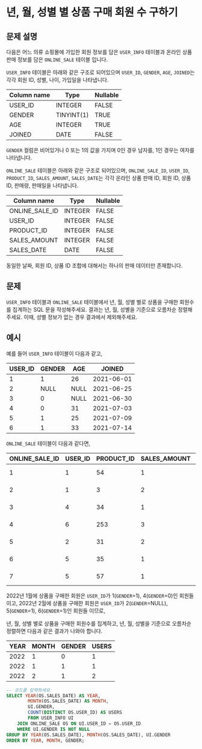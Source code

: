 # 년, 월, 성별 별 상품 구매 회원 수 구하기

## 문제 설명

다음은 어느 의류 쇼핑몰에 가입한 회원 정보를 담은 `USER_INFO` 테이블과 온라인 상품 판매 정보를 담은 `ONLINE_SALE` 테이블 입니다.

`USER_INFO` 테이블은 아래와 같은 구조로 되어있으며 `USER_ID`, `GENDER`, `AGE`, `JOINED`는 각각 회원 ID, 성별, 나이, 가입일을 나타냅니다.

| Column name | Type         | Nullable |
|-------------|--------------|----------|
| USER_ID     | INTEGER      | FALSE    |
| GENDER      | TINYINT(1)   | TRUE     |
| AGE         | INTEGER      | TRUE     |
| JOINED      | DATE         | FALSE    |

`GENDER` 컬럼은 비어있거나 0 또는 1의 값을 가지며 0인 경우 남자를, 1인 경우는 여자를 나타냅니다.

`ONLINE_SALE` 테이블은 아래와 같은 구조로 되어있으며, `ONLINE_SALE_ID`, `USER_ID`, `PRODUCT_ID`, `SALES_AMOUNT`, `SALES_DATE`는 각각 온라인 상품 판매 ID, 회원 ID, 상품 ID, 판매량, 판매일을 나타냅니다.

| Column name     | Type    | Nullable |
|-----------------|---------|----------|
| ONLINE_SALE_ID  | INTEGER | FALSE    |
| USER_ID         | INTEGER | FALSE    |
| PRODUCT_ID      | INTEGER | FALSE    |
| SALES_AMOUNT    | INTEGER | FALSE    |
| SALES_DATE      | DATE    | FALSE    |

동일한 날짜, 회원 ID, 상품 ID 조합에 대해서는 하나의 판매 데이터만 존재합니다.

## 문제

`USER_INFO` 테이블과 `ONLINE_SALE` 테이블에서 년, 월, 성별 별로 상품을 구매한 회원수를 집계하는 SQL 문을 작성해주세요. 결과는 년, 월, 성별을 기준으로 오름차순 정렬해주세요. 이때, 성별 정보가 없는 경우 결과에서 제외해주세요.

## 예시

예를 들어 `USER_INFO` 테이블이 다음과 같고,

| USER_ID | GENDER | AGE   | JOINED     |
|---------|--------|--------|------------|
| 1       | 1      | 26     | 2021-06-01 |
| 2       | NULL   | NULL  | 2021-06-25 |
| 3       | 0      | NULL  | 2021-06-30 |
| 4       | 0      | 31     | 2021-07-03 |
| 5       | 1      | 25     | 2021-07-09 |
| 6       | 1      | 33     | 2021-07-14 |

`ONLINE_SALE` 테이블이 다음과 같다면,

| ONLINE_SALE_ID | USER_ID | PRODUCT_ID | SALES_AMOUNT | SALES_DATE |
|----------------|---------|------------|--------------|-------------|
| 1              | 1       | 54         | 1            | 2022-01-01  |
| 2              | 1       | 3           | 2            | 2022-01-25  |
| 3              | 4       | 34         | 1            | 2022-01-30  |
| 4              | 6       | 253        | 3            | 2022-02-03  |
| 5              | 2       | 31         | 2            | 2022-02-09  |
| 6              | 5       | 35         | 1            | 2022-02-14  |
| 7              | 5       | 57         | 1            | 2022-02-18  |

2022년 1월에 상품을 구매한 회원은 `USER_ID`가 1(`GENDER`=1), 4(`GENDER`=0)인 회원들이고,
2022년 2월에 상품을 구매한 회원은 `USER_ID`가 2(`GENDER`=NULL), 5(`GENDER`=1), 6(`GENDER`=1)인 회원들 이므로,

년, 월, 성별 별로 상품을 구매한 회원수를 집계하고, 년, 월, 성별을 기준으로 오름차순 정렬하면 다음과 같은 결과가 나와야 합니다.

| YEAR | MONTH | GENDER | USERS |
|------|--------|---------|---------|
| 2022 | 1        | 0         | 1         |
| 2022 | 1        | 1         | 1         |
| 2022 | 2        | 1         | 2         |

```SQL
-- 코드를 입력하세요
SELECT YEAR(OS.SALES_DATE) AS YEAR,
        MONTH(OS.SALES_DATE) AS MONTH,
        UI.GENDER,
        COUNT(DISTINCT OS.USER_ID) AS USERS
        FROM USER_INFO UI
    JOIN ONLINE_SALE OS ON UI.USER_ID = OS.USER_ID
    WHERE UI.GENDER IS NOT NULL
GROUP BY YEAR(OS.SALES_DATE), MONTH(OS.SALES_DATE), UI.GENDER
ORDER BY YEAR, MONTH, GENDER;
```